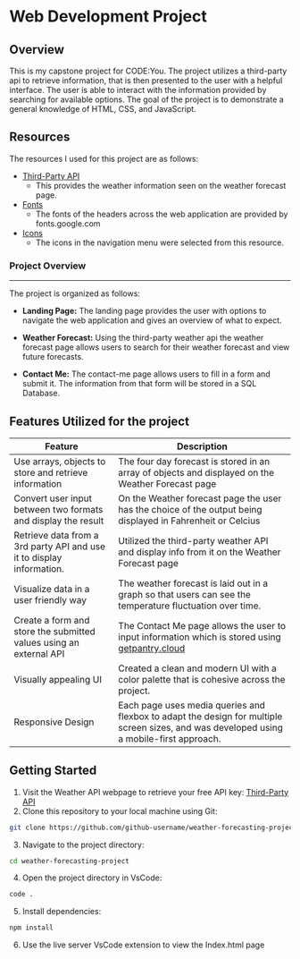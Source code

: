 # Web Development Project

## Overview

This is my capstone project for CODE:You. The project utilizes a third-party api to retrieve information, that is then presented to the user with a helpful interface. 
The user is able to interact with the information provided by searching for available options. 
The goal of the project is to demonstrate a general knowledge of HTML, CSS, and JavaScript.

## Resources

The resources I used for this project are as follows:
- [Third-Party API](https://www.weatherapi.com)
    - This provides the weather information seen on the weather forecast page.
- [Fonts](https://fonts.google.com/)
    - The fonts of the headers across the web application are provided by fonts.google.com
- [Icons](https://fonts.google.com/icons)
    - The icons in the navigation menu were selected from this resource.


### Project Overview
---

The project is organized as follows:

- **Landing Page:** The landing page provides the user with options to navigate the web application and gives an overview of what to expect.

- **Weather Forecast:** Using the third-party weather api the weather forecast page allows users to search for their weather forecast and view future forecasts.

- **Contact Me:** The contact-me page allows users to fill in a form and submit it. The information from that form will be stored in a SQL Database.

## Features Utilized for the project

  | Feature        | Description                           |
  |----------------|---------------------------------------|
  | Use arrays, objects to store and retrieve information| The four day forecast is stored in an array of objects and displayed on the Weather Forecast page          |
  | Convert user input between two formats and display the result      | On the Weather forecast page the user has the choice of the output being displayed in Fahrenheit or Celcius |
  | Retrieve data from a 3rd party API and use it to display information. | Utilized the third-party weather API and display info from it on the Weather Forecast page |
  | Visualize data in a user friendly way | The weather forecast is laid out in a graph so that users can see the temperature fluctuation over time. |
  | Create a form and store the submitted values using an external API     | The Contact Me page allows the user to input information which is stored using [getpantry.cloud](https://getpantry.cloud/) |
  | Visually appealing UI      | Created a clean and modern UI with a color palette that is cohesive across the project. |
  | Responsive Design | Each page uses media queries and flexbox to adapt the design for multiple screen sizes, and was developed using a mobile-first approach. |



## Getting Started
1. Visit the Weather API webpage to retrieve your free API key: [Third-Party API](https://www.weatherapi.com)
2. Clone this repository to your local machine using Git:

```bash
git clone https://github.com/github-username/weather-forecasting-project.git
```
3. Navigate to the project directory:
```bash
cd weather-forecasting-project
```
4. Open the project directory in VsCode:
```bash
code .
```
5. Install dependencies:
```bash
npm install
```
6. Use the live server VsCode extension to view the Index.html page








